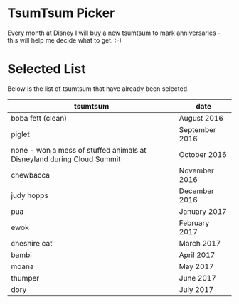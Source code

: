 # TsumTsum Picker

Every month at Disney I will buy a new tsumtsum to mark anniversaries - this will help me decide what to get. :-)

# Selected List

Below is the list of tsumtsum that have already been selected.

| tsumtsum                                                                |           date |
|-------------------------------------------------------------------------|----------------|
| boba fett (clean)                                                       |    August 2016 |
| piglet                                                                  | September 2016 |
| none - won a mess of stuffed animals at Disneyland during Cloud Summit  |   October 2016 |
| chewbacca                                                               |  November 2016 |
| judy hopps                                                              |  December 2016 |
| pua                                                                     |   January 2017 |
| ewok                                                                    |  February 2017 |
| cheshire cat                                                            |     March 2017 |
| bambi                                                                   |     April 2017 |
| moana                                                                   |       May 2017 |
| thumper			                                                					  |      June 2017 |
| dory                                                                    |      July 2017 |
